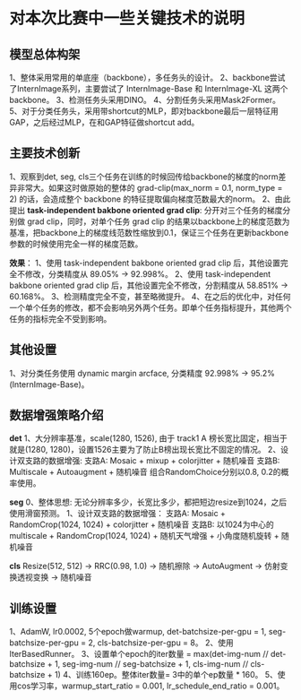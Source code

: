 
# 对本次比赛中一些关键技术的说明

## 模型总体构架

1、整体采用常用的单底座（backbone），多任务头的设计。
2、backbone尝试了InternImage系列，主要尝试了 InternImage-Base 和 InternImage-XL 这两个backbone。
3、检测任务头采用DINO。
4、分割任务头采用Mask2Former。
5、对于分类任务头，采用带shortcut的MLP，即对backbone最后一层特征用GAP，之后经过MLP，在和GAP特征做shortcut add。

## 主要技术创新

1、观察到det, seg, cls三个任务在训练的时候回传给backbone的梯度的norm差异非常大。如果这时做原始的整体的 grad-clip(max_norm = 0.1, norm_type = 2) 的话，会造成整个 backbone 的特征提取偏向梯度范数最大的norm。
2、由此提出 **task-independent bakbone oriented grad clip**: 分开对三个任务的梯度分别做 grad clip，同时，对单个任务 grad clip 的结果以backbone上的梯度范数为基准，把backbone上的梯度线范数性缩放到0.1，保证三个任务在更新backbone参数的时候使用完全一样的梯度范数。

**效果**：
1、使用 task-independent bakbone oriented grad clip 后，其他设置完全不修改，分类精度从 89.05% -> 92.998%。
2、使用 task-independent bakbone oriented grad clip 后，其他设置完全不修改，分割精度从 58.851% -> 60.168%。
3、检测精度完全不变，甚至略微提升。
4、在之后的优化中，对任何一个单个任务的修改，都不会影响另外两个任务。即单个任务指标提升，其他两个任务的指标完全不受到影响。

## 其他设置

1、对分类任务使用 dynamic margin arcface, 分类精度 92.998% -> 95.2% (InternImage-Base)。

## 数据增强策略介绍

**det**
1、大分辨率基准，scale(1280, 1526), 由于 track1 A 榜长宽比固定，相当于就是(1280, 1280)，设置1526主要为了防止B榜出现长宽比不固定的情况。
2、设计双支路的数据增强:
支路A: Mosaic + mixup + colorjitter + 随机噪音
支路B: Multiscale + Autoaugment + 随机噪音
组合RandomChoice分别以0.8, 0.2的概率使用。

**seg**
0、整体思想: 无论分辨率多少，长宽比多少，都把短边resize到1024，之后使用滑窗预测。
1、设计双支路的数据增强：
支路A: Mosaic + RandomCrop(1024, 1024) + colorjitter + 随机噪音
支路B: 以1024为中心的multiscale + RandomCrop(1024, 1024) + 随机天气增强 + 小角度随机旋转 + 随机噪音

**cls**
Resize(512, 512) -> RRC(0.98, 1.0) -> 随机擦除 -> AutoAugment -> 仿射变换透视变换 -> 随机噪音

## 训练设置
1、AdamW, lr0.0002, 5个epoch做warmup, det-batchsize-per-gpu = 1, seg-batchsize-per-gpu = 2, cls-batchsize-per-gpu = 8。
2、使用IterBasedRunner。
3、设置单个epoch的iter数量 = max(det-img-num // det-batchsize + 1, seg-img-num // seg-batchsize + 1, cls-img-num // cls-batchsize + 1)
4、训练160ep。整体iter数量= 3中的单个ep数量 * 160。
5、使用cos学习率，warmup_start_ratio = 0.001, lr_schedule_end_ratio = 0.001。
